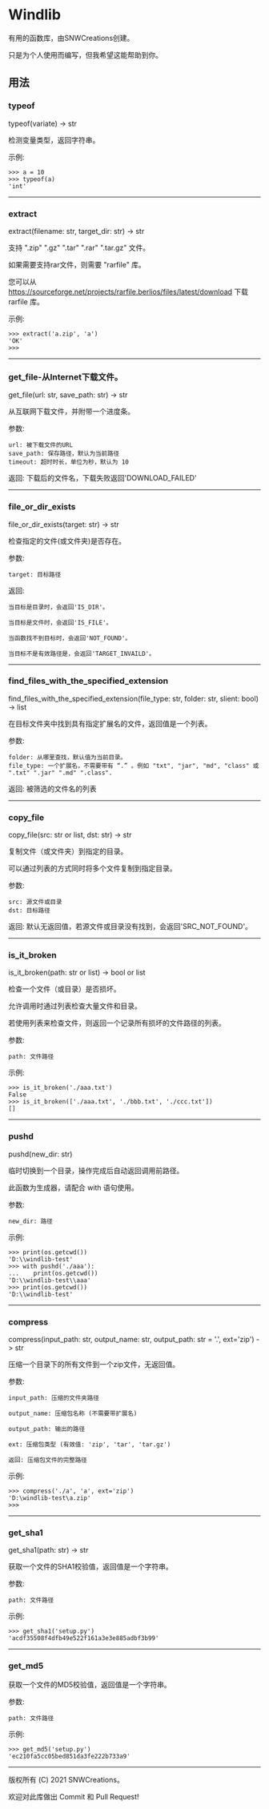# **Windlib**

有用的函数库，由SNWCreations创建。

只是为个人使用而编写，但我希望这能帮助到你。

## **用法**

### **typeof**

typeof(variate) -> str

检测变量类型，返回字符串。

示例:

    >>> a = 10
    >>> typeof(a)
    'int'

---

### **extract**

extract(filename: str, target_dir: str) -> str

支持 ".zip" ".gz" ".tar" ".rar" ".tar.gz" 文件。

如果需要支持rar文件，则需要 "rarfile" 库。

您可以从 https://sourceforge.net/projects/rarfile.berlios/files/latest/download 下载 rarfile 库。

示例:

    >>> extract('a.zip', 'a')
    'OK'
    >>>

---

### **get_file-从Internet下载文件。**

get_file(url: str, save_path: str) -> str

从互联网下载文件，并附带一个进度条。

参数:

    url: 被下载文件的URL
    save_path: 保存路径，默认为当前路径
    timeout: 超时时长，单位为秒，默认为 10

返回: 下载后的文件名，下载失败返回'DOWNLOAD_FAILED'

---

### **file_or_dir_exists**

file_or_dir_exists(target: str) -> str

检查指定的文件(或文件夹)是否存在。

参数:

    target: 目标路径

返回:

    当目标是目录时，会返回'IS_DIR'。

    当目标是文件时，会返回'IS_FILE'。

    当函数找不到目标时，会返回'NOT_FOUND'。

    当目标不是有效路径是，会返回'TARGET_INVAILD'。

---

### **find_files_with_the_specified_extension**

find_files_with_the_specified_extension(file_type: str, folder: str, slient: bool) -> list

在目标文件夹中找到具有指定扩展名的文件，返回值是一个列表。

参数:

    folder: 从哪里查找，默认值为当前目录。
    file_type: 一个扩展名，不需要带有 “.” 。例如 "txt", "jar", "md", "class" 或 ".txt" ".jar" ".md" ".class".

返回: 被筛选的文件名的列表

---

### **copy_file**

copy_file(src: str or list, dst: str) -> str

复制文件（或文件夹）到指定的目录。

可以通过列表的方式同时将多个文件复制到指定目录。

参数:

    src: 源文件或目录
    dst: 目标路径

返回: 默认无返回值，若源文件或目录没有找到，会返回'SRC_NOT_FOUND'。

---

### **is_it_broken**

is_it_broken(path: str or list) -> bool or list

检查一个文件（或目录）是否损坏。

允许调用时通过列表检查大量文件和目录。

若使用列表来检查文件，则返回一个记录所有损坏的文件路径的列表。

参数:

    path: 文件路径

示例:

    >>> is_it_broken('./aaa.txt')
    False
    >>> is_it_broken(['./aaa.txt', './bbb.txt', './ccc.txt'])
    []

---

### **pushd**

pushd(new_dir: str)

临时切换到一个目录，操作完成后自动返回调用前路径。

此函数为生成器，请配合 with 语句使用。

参数:

    new_dir: 路径

示例:

    >>> print(os.getcwd())
    'D:\\windlib-test'
    >>> with pushd('./aaa'):
    ...    print(os.getcwd())
    'D:\\windlib-test\\aaa'
    >>> print(os.getcwd())
    'D:\\windlib-test'

---

### **compress**

compress(input_path: str, output_name: str, output_path: str = '.', ext='zip') -> str

压缩一个目录下的所有文件到一个zip文件，无返回值。

参数:

    input_path: 压缩的文件夹路径

    output_name: 压缩包名称 (不需要带扩展名)

    output_path: 输出的路径

    ext: 压缩包类型 (有效值: 'zip', 'tar', 'tar.gz')

    返回: 压缩包文件的完整路径

示例:

    >>> compress('./a', 'a', ext='zip')
    'D:\windlib-test\a.zip'
    >>>

---

### **get_sha1**

get_sha1(path: str) -> str

获取一个文件的SHA1校验值，返回值是一个字符串。

参数:

    path: 文件路径

示例:

    >>> get_sha1('setup.py')
    'acdf35508f4dfb49e522f161a3e3e885adbf3b99'

---

### **get_md5**

获取一个文件的MD5校验值，返回值是一个字符串。

参数:

    path: 文件路径

示例:

    >>> get_md5('setup.py')
    'ec210fa5cc05bed851da3fe222b733a9'

---

版权所有 (C) 2021 SNWCreations。

欢迎对此库做出 Commit 和 Pull Request!

